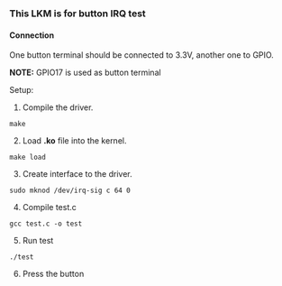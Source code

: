 ### This LKM is for button IRQ test
#### Connection
One button terminal should be connected to 3.3V, another one to GPIO.

**NOTE:** GPIO17 is used as button terminal

Setup:
1. Compile the driver. 
```    
make
```
2. Load **.ko** file into the kernel.
```
make load
```
3. Create interface to the driver.
```
sudo mknod /dev/irq-sig c 64 0
```
4. Compile test.c
```
gcc test.c -o test
```
5. Run test
```
./test
```
6. Press the button

